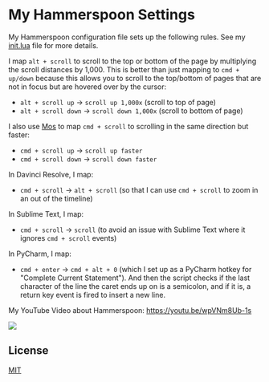 # My Hammerspoon Settings

My Hammerspoon configuration file sets up the following rules. See my [init.lua](https://github.com/elliotwaite/hammerspoon-config/blob/master/init.lua)
file for more details.

I map `alt + scroll` to scroll to the top or bottom of the page by multiplying
the scroll distances by 1,000. This is better than just mapping to `cmd +
up/down` because this allows you to scroll to the top/bottom of pages that are
not in focus but are hovered over by the cursor:
* `alt + scroll up` → `scroll up 1,000x` (scroll to top of page)
* `alt + scroll down` → `scroll down 1,000x` (scroll to bottom of page)

I also use [Mos](https://mos.caldis.me) to map `cmd + scroll` to
scrolling in the same direction but faster:
* `cmd + scroll up` → `scroll up faster`
* `cmd + scroll down` → `scroll down faster`

In Davinci Resolve, I map:
* `cmd + scroll` → `alt + scroll` (so that I can use `cmd + scroll` to zoom in
  an out of the timeline)

In Sublime Text, I map:
* `cmd + scroll` → `scroll` (to avoid an issue with Sublime Text where it
  ignores `cmd + scroll` events)

In PyCharm, I map:
* `cmd + enter` → `cmd + alt + 0` (which I set up as a PyCharm hotkey for
  "Complete Current Statement"). And then the script checks if the last
  character of the line the caret ends up on is a semicolon, and if it is, a
  return key event is fired to insert a new line.

My YouTube Video about Hammerspoon: https://youtu.be/wpVNm8Ub-1s

[<img src="https://img.youtube.com/vi/wpVNm8Ub-1s/hqdefault.jpg">](https://www.youtube.com/watch?v=wpVNm8Ub-1s)

## License

[MIT](LICENSE)

